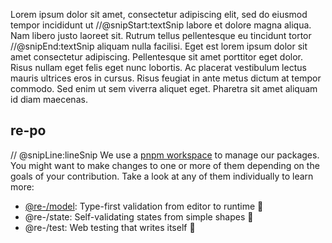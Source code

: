 Lorem ipsum dolor sit amet, consectetur adipiscing elit, sed do eiusmod tempor incididunt ut
//@snipStart:textSnip
labore et dolore magna aliqua. Nam libero justo laoreet sit. Rutrum tellus pellentesque eu tincidunt tortor
//@snipEnd:textSnip
aliquam nulla facilisi. Eget est lorem ipsum dolor sit amet consectetur adipiscing. Pellentesque sit amet
porttitor eget dolor. Risus nullam eget felis eget nunc lobortis. Ac placerat vestibulum lectus mauris ultrices eros in cursus. Risus feugiat in ante
metus dictum at tempor commodo. Sed enim ut sem viverra aliquet eget. Pharetra sit amet aliquam id diam maecenas.

## re-po

// @snipLine:lineSnip
We use a [pnpm workspace](https://pnpm.io/workspaces) to manage our packages. You might want to make changes to one or more of them depending on the goals of your contribution. Take a
look at any of them individually to learn more:

-   [@re-/model](@re-/model): Type-first validation from editor to runtime 🧬
-   @re-/state: Self-validating states from simple shapes 🧮
-   @re-/test: Web testing that writes itself 🤖
